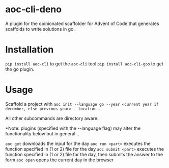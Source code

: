 # aoc-cli-deno

A plugin for the opinionated scaffolder for Advent of Code that generates scaffolds to write solutions in go.

# Installation

`pip install aoc-cli` to get the `aoc-cli` tool
`pip install aoc-cli-goo` to get the go plugin.

# Usage

Scaffold a project with
`aoc init --language go --year <current year if december, else previous year> --location .`

All other subcommands are directory aware:

\*Note: plugins (specified with the --language flag) may alter the functionality below but in general...

`aoc get` downloads the input for the day
`aoc run <part>` executes the function specified in <part> (1 or 2) file for the day
`aoc submit <part>` executes the function specified in <part> (1 or 2) file for the day, then submits the answer to the form
`aoc open` opens the current day in the browser
